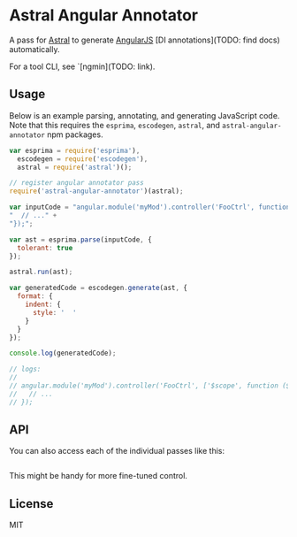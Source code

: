 # Astral Angular Annotator

A pass for [Astral](https://github.com/btford/astral) to generate [AngularJS](http://angularjs.org) [DI annotations](TODO: find docs) automatically.

For a tool CLI, see `[ngmin](TODO: link).

## Usage

Below is an example parsing, annotating, and generating JavaScript code. Note that this requires the `esprima`, `escodegen`, `astral`, and `astral-angular-annotator` npm packages.

```javascript
var esprima = require('esprima'),
  escodegen = require('escodegen'),
  astral = require('astral')();

// register angular annotator pass
require('astral-angular-annotator')(astral);

var inputCode = "angular.module('myMod').controller('FooCtrl', function ($scope) {" +
"  // ..." +
"});";

var ast = esprima.parse(inputCode, {
  tolerant: true
});

astral.run(ast);

var generatedCode = escodegen.generate(ast, {
  format: {
    indent: {
      style: '  '
    }
  }
});

console.log(generatedCode);

// logs:
//
// angular.module('myMod').controller('FooCtrl', ['$scope', function ($scope) {
//   // ...
// });

```

## API

You can also access each of the individual passes like this:

```

```

This might be handy for more fine-tuned control.

## License
MIT
